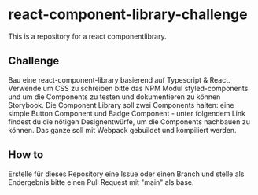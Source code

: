 # react-component-library-challenge
This is a repository for a react componentlibrary.

## Challenge
Bau eine react-component-library basierend auf Typescript & React. 
Verwende um CSS zu schreiben bitte das NPM Modul styled-components und um die Components zu testen und dokumentieren zu können Storybook.
Die Component Library soll zwei Components halten: eine simple Button Component und Badge Component - unter folgendem Link findest du die nötigen Designentwürfe, um die Components nachbauen zu können.
Das ganze soll mit Webpack gebuildet und kompiliert werden. 

## How to
Erstelle für dieses Repository eine Issue oder einen Branch und stelle als Endergebnis bitte einen Pull Request mit "main" als base.
